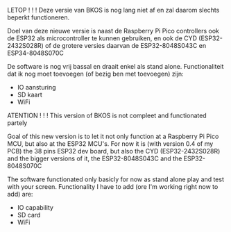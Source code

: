 LETOP ! ! ! Deze versie van BKOS is nog lang niet af en zal daarom slechts beperkt functioneren.

Doel van deze nieuwe versie is naast de Raspberry Pi Pico controllers ook de ESP32 als microcontroller te kunnen gebruiken, en ook de CYD (ESP32-2432S028R) of de grotere versies daarvan de ESP32-8048S043C en ESP34-8048S070C

De software is nog vrij bassal en draait enkel als stand alone. Functionaliteit dat ik nog moet toevoegen (of bezig ben met toevoegen) zijn:
- IO aansturing
- SD kaart
- WiFi




ATENTION ! ! ! This version of BKOS is not compleet and functionated partely

Goal of this new version is to let it not only function at a Raspberry Pi Pico MCU, but also at the ESP32 MCU's. For now it is (with version 0.4 of my PCB) the 38 pins ESP32 dev board, but also the CYD (ESP32-2432S028R) and the bigger versions of it, the ESP32-8048S043C and the ESP32-8048S070C

The software functionated only basicly for now as stand alone play and test with your screen. Functionality I have to add (ore I'm working right now to add) are:
- IO capability
- SD card
- WiFi
